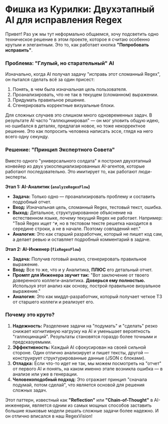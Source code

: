 
# Фишка из Курилки: Двухэтапный AI для исправления Regex

Привет! Раз уж мы тут неформально общаемся, хочу подсветить одно техническое решение в этом проекте, которое я считаю особенно крутым и элегантным. Это то, как работает кнопка **"Попробовать исправить"**.

### Проблема: "Глупый, но старательный" AI

Изначально, когда AI получал задачу "исправь этот сломанный Regex", он пытался сделать всё за один присест:
1.  Понять, в чем была изначальная цель пользователя.
2.  Проанализировать, что не так в текущем (сломанном) выражении.
3.  Придумать правильное решение.
4.  Сгенерировать корректные визуальные блоки.

Для сложных случаев это слишком много одновременных задач. В результате AI часто "галлюцинировал" — он мог уловить общую идею, но ошибался в деталях, предлагая новое, но тоже некорректное решение. Это как попросить человека написать эссе, глядя на него всего одну секунду.

### Решение: "Принцип Экспертного Совета"

Вместо одного "универсального солдата" я построил двухэтапный конвейер из двух узкоспециализированных AI-агентов, которые работают последовательно. Это имитирует то, как работают люди-эксперты.

**Этап 1: AI-Аналитик (`analyzeRegexFlow`)**

*   **Задача:** Только одно — проанализировать проблему и составить подробный отчет.
*   **Вход:** Изначальная цель, сломанный Regex, тестовый текст, ошибка.
*   **Выход:** Детальное, структурированное объяснение на естественном языке, *почему* текущий Regex не работает. Например: "Твой Regex ищет `^#`, но в тестовом тексте решетка находится в середине строки, а не в начале. Поэтому совпадений нет."
*   **Аналогия:** Это как старший разработчик, который не пишет код сам, а делает ревью и оставляет подробный комментарий в задаче.

**Этап 2: AI-Инженер (`fixRegexFlow`)**

*   **Задача:** Получив готовый анализ, сгенерировать правильное выражение.
*   **Вход:** Все то же, что и у Аналитика, **ПЛЮС** его детальный отчет.
*   **Промпт для Инженера звучит так:** "Вот заключение от твоего доверенного коллеги-аналитика. **Доверься ему полностью.** Используя этот анализ как основу, построй правильное визуальное выражение."
*   **Аналогия:** Это как миддл-разработчик, который получает четкое ТЗ от старшего коллеги и реализует его.

### Почему это круто?

1.  **Надежность:** Разделение задачи на "подумать" и "сделать" резко снижает когнитивную нагрузку на AI и уменьшает вероятность "галлюцинаций". Результаты становятся гораздо более точными и предсказуемыми.
2.  **Эффективность:** Каждый AI сфокусирован на своей сильной стороне. Один отлично анализирует и пишет тексты, другой — конструирует структурированные данные (JSON с блоками).
3.  **Отладка:** Если что-то идет не так, мы можем посмотреть на "отчет" от первого AI и понять, на каком именно этапе возникла ошибка — в анализе или уже в генерации.
4.  **Человекоподобный подход:** Это отражает принцип "сначала подумай, потом сделай", что является основой для решения сложных задач.

Этот паттерн, известный как **"Reflection"** или **"Chain-of-Thought"** в AI-инженерии, является одним из самых мощных способов заставить большие языковые модели решать сложные задачи более надежно. И он отлично вписался в наш RegexVision!
